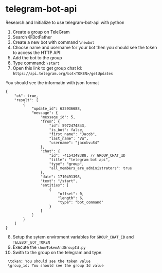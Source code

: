 # telegram-bot-api
Research and Initialize to use telegram-bot-api with python

1. Create a group on TeleGram
2. Search @BotFather
3. Create a new bot with command `\newbot` 
4. Choose name and username for your bot then you should see the token to access the HTTP API
5. Add the bot to the group
6. Type command: `\start`
7. Open this link to get group chat Id: `https://api.telegram.org/bot<TOKEN>/getUpdates`

You should see the informatin with json format

```
{
    "ok": true,
    "result": [
        {
            "update_id": 635936688,
            "message": {
                "message_id": 5,
                "from": {
                    "id": 5972474843,
                    "is_bot": false,
                    "first_name": "Jacob",
                    "last_name": "Vu",
                    "username": "jacobvu84"
                },
                "chat": {
                    "id": -4154348388, // GROUP_CHAT_ID
                    "title": "telegram bot api",
                    "type": "group",
                    "all_members_are_administrators": true
                },
                "date": 1710491398,
                "text": "/start",
                "entities": [
                    {
                        "offset": 0,
                        "length": 6,
                        "type": "bot_command"
                    }
                ]
            }
        }
    ]
}
```
8. Setup the sytem enviroment variables for `GROUP_CHAT_ID` and `TELEBOT_BOT_TOKEN`
9. Execute the `showTokenAndGroupId.py`
10. Swith to the group on the telegram and type:

```
 \token: You should see the token value
 \group_id: You should see the group Id value
```
